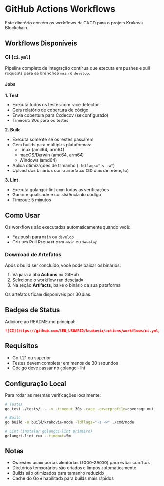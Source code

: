 # GitHub Actions Workflows

Este diretório contém os workflows de CI/CD para o projeto Krakovia Blockchain.

## Workflows Disponíveis

### CI (`ci.yml`)

Pipeline completo de integração contínua que executa em pushes e pull requests para as branches `main` e `develop`.

#### Jobs

**1. Test**
- Executa todos os testes com race detector
- Gera relatório de cobertura de código
- Envia cobertura para Codecov (se configurado)
- Timeout: 30s para os testes

**2. Build**
- Executa somente se os testes passarem
- Gera builds para múltiplas plataformas:
  - Linux (amd64, arm64)
  - macOS/Darwin (amd64, arm64)
  - Windows (amd64)
- Aplica otimizações de tamanho (`-ldflags="-s -w"`)
- Upload dos binários como artefatos (30 dias de retenção)

**3. Lint**
- Executa golangci-lint com todas as verificações
- Garante qualidade e consistência do código
- Timeout: 5 minutos

## Como Usar

Os workflows são executados automaticamente quando você:
- Faz push para `main` ou `develop`
- Cria um Pull Request para `main` ou `develop`

### Download de Artefatos

Após o build ser concluído, você pode baixar os binários:

1. Vá para a aba **Actions** no GitHub
2. Selecione o workflow run desejado
3. Na seção **Artifacts**, baixe o binário da sua plataforma

Os artefatos ficam disponíveis por 30 dias.

## Badges de Status

Adicione ao README.md principal:

```markdown
![CI](https://github.com/SEU_USUARIO/krakovia/actions/workflows/ci.yml/badge.svg)
```

## Requisitos

- Go 1.21 ou superior
- Testes devem completar em menos de 30 segundos
- Código deve passar no golangci-lint

## Configuração Local

Para rodar as mesmas verificações localmente:

```bash
# Testes
go test ./tests/... -v -timeout 30s -race -coverprofile=coverage.out

# Build
go build -o build/krakovia-node -ldflags="-s -w" ./cmd/node

# Lint (instalar golangci-lint primeiro)
golangci-lint run --timeout=5m
```

## Notas

- Os testes usam portas aleatórias (9000-29000) para evitar conflitos
- Diretórios temporários são criados e limpos automaticamente
- Builds são otimizados para tamanho reduzido
- Cache do Go é habilitado para builds mais rápidos
